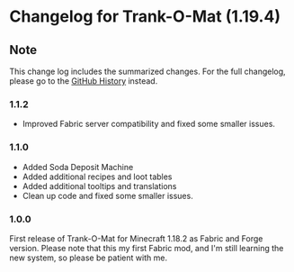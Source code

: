 # Changelog for Trank-O-Mat (1.19.4)

## Note

This change log includes the summarized changes.
For the full changelog, please go to the [GitHub History][history] instead.

### 1.1.2

- Improved Fabric server compatibility and fixed some smaller issues.

### 1.1.0

- Added Soda Deposit Machine
- Added additional recipes and loot tables
- Added additional tooltips and translations
- Clean up code and fixed some smaller issues.

### 1.0.0

First release of Trank-O-Mat for Minecraft 1.18.2 as Fabric and Forge version.
Please note that this my first Fabric mod, and I'm still learning the new system, so please be
patient with me.

[history]: https://github.com/MarkusBordihn/BOs-Trank-O-Mat/commits/